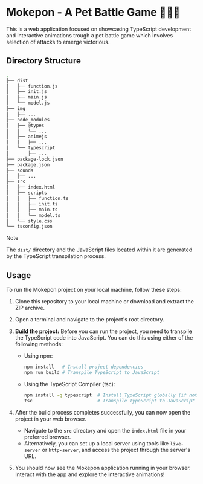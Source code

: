 # Mokepon - A Pet Battle Game 🌱💧🔥

This is a web application focused on showcasing TypeScript development and interactive animations trough a pet battle game which involves selection of attacks to emerge victorious.

## Directory Structure

```bash
.
├── dist
│   ├── function.js
│   ├── init.js
│   ├── main.js
│   └── model.js
├── img
│   ├── ...
├── node_modules
│   ├── @types
│   │   └── ...
│   ├── animejs
│   │   ├── ...
│   └── typescript
│       ├── ...
├── package-lock.json
├── package.json
├── sounds
│   ├── ...
├── src
│   ├── index.html
│   ├── scripts
│   │   ├── function.ts
│   │   ├── init.ts
│   │   ├── main.ts
│   │   └── model.ts
│   └── style.css
└── tsconfig.json
```

> [!NOTE]
> The `dist/` directory and the JavaScript files located within it are generated by the TypeScript transpilation process.

## Usage

To run the Mokepon project on your local machine, follow these steps:

1. Clone this repository to your local machine or download and extract the ZIP archive.

2. Open a terminal and navigate to the project's root directory.

3. **Build the project:** Before you can run the project, you need to transpile the TypeScript code into JavaScript. You can do this using either of the following methods:

   - Using npm:

     ```bash
     npm install   # Install project dependencies
     npm run build # Transpile TypeScript to JavaScript
     ```

   - Using the TypeScript Compiler (tsc):

     ```bash
     npm install -g typescript  # Install TypeScript globally (if not done already)
     tsc                        # Transpile TypeScript to JavaScript
     ```

4. After the build process completes successfully, you can now open the project in your web browser.

   - Navigate to the `src` directory and open the `index.html` file in your preferred browser.
   - Alternatively, you can set up a local server using tools like `live-server` or `http-server`, and access the project through the server's URL.

5. You should now see the Mokepon application running in your browser. Interact with the app and explore the interactive animations!
